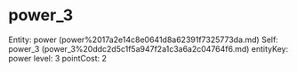 # power_3

Entity: power (power%2017a2e14c8e0641d8a62391f7325773da.md)
Self: power_3 (power_3%20ddc2d5c1f5a947f2a1c3a6a2c04764f6.md)
entityKey: power
level: 3
pointCost: 2